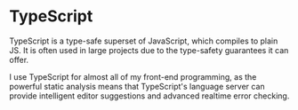 # TypeScript

TypeScript is a type-safe superset of JavaScript, which compiles to plain JS.
It is often used in large projects due to the type-safety guarantees it can
offer.

I use TypeScript for almost all of my front-end programming, as the powerful
static analysis means that TypeScript's language server can provide intelligent
editor suggestions and advanced realtime error checking.
